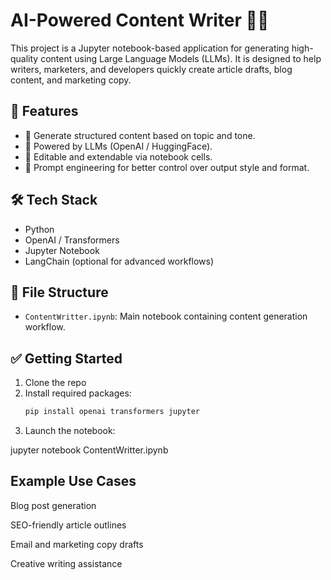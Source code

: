
# AI-Powered Content Writer 📝🤖

This project is a Jupyter notebook-based application for generating high-quality content using Large Language Models (LLMs). It is designed to help writers, marketers, and developers quickly create article drafts, blog content, and marketing copy.

## 🚀 Features

- 📄 Generate structured content based on topic and tone.
- 🤖 Powered by LLMs (OpenAI / HuggingFace).
- 📝 Editable and extendable via notebook cells.
- 🧠 Prompt engineering for better control over output style and format.

## 🛠️ Tech Stack

- Python
- OpenAI / Transformers
- Jupyter Notebook
- LangChain (optional for advanced workflows)

## 📁 File Structure

- `ContentWritter.ipynb`: Main notebook containing content generation workflow.

## ✅ Getting Started

1. Clone the repo
2. Install required packages:
   ```bash
   pip install openai transformers jupyter
3. Launch the notebook:

jupyter notebook ContentWritter.ipynb

## Example Use Cases
Blog post generation

SEO-friendly article outlines

Email and marketing copy drafts

Creative writing assistance
